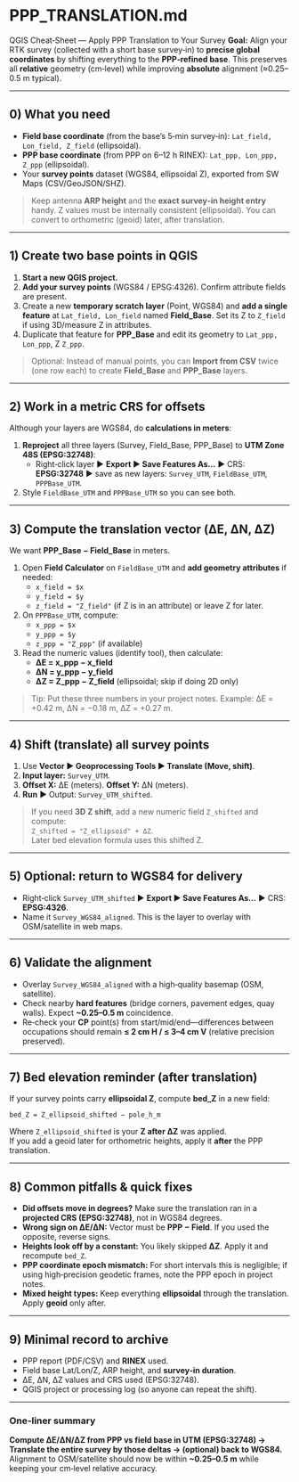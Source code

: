# PPP_TRANSLATION.md
QGIS Cheat‑Sheet — Apply PPP Translation to Your Survey
**Goal:** Align your RTK survey (collected with a short base survey‑in) to **precise global coordinates** by shifting everything to the **PPP‑refined base**. This preserves all **relative** geometry (cm‑level) while improving **absolute** alignment (≈0.25–0.5 m typical).

---

## 0) What you need
- **Field base coordinate** (from the base’s 5‑min survey‑in): `Lat_field, Lon_field, Z_field` (ellipsoidal).  
- **PPP base coordinate** (from PPP on 6–12 h RINEX): `Lat_ppp, Lon_ppp, Z_ppp` (ellipsoidal).  
- Your **survey points** dataset (WGS84, ellipsoidal Z), exported from SW Maps (CSV/GeoJSON/SHZ).

> Keep antenna **ARP height** and the **exact survey‑in height entry** handy. Z values must be internally consistent (ellipsoidal). You can convert to orthometric (geoid) later, after translation.

---

## 1) Create two base points in QGIS
1. **Start a new QGIS project.**
2. **Add your survey points** (WGS84 / EPSG:4326). Confirm attribute fields are present.
3. Create a new **temporary scratch layer** (Point, WGS84) and **add a single feature** at `Lat_field, Lon_field` named **Field_Base**. Set its Z to `Z_field` if using 3D/measure Z in attributes.
4. Duplicate that feature for **PPP_Base** and edit its geometry to `Lat_ppp, Lon_ppp`, Z `Z_ppp`.

> Optional: Instead of manual points, you can **Import from CSV** twice (one row each) to create **Field_Base** and **PPP_Base** layers.

---

## 2) Work in a metric CRS for offsets
Although your layers are WGS84, do **calculations in meters**:
1. **Reproject** all three layers (Survey, Field_Base, PPP_Base) to **UTM Zone 48S (EPSG:32748)**:  
   - Right‑click layer ► **Export ► Save Features As…** ► CRS: **EPSG:32748** ► save as new layers: `Survey_UTM`, `FieldBase_UTM`, `PPPBase_UTM`.
2. Style `FieldBase_UTM` and `PPPBase_UTM` so you can see both.

---

## 3) Compute the translation vector (ΔE, ΔN, ΔZ)
We want **PPP_Base − Field_Base** in meters.
1. Open **Field Calculator** on `FieldBase_UTM` and **add geometry attributes** if needed:
   - `x_field = $x`
   - `y_field = $y`
   - `z_field = "Z_field"` (if Z is in an attribute) or leave Z for later.
2. On `PPPBase_UTM`, compute:
   - `x_ppp = $x`
   - `y_ppp = $y`
   - `z_ppp = "Z_ppp"` (if available)
3. Read the numeric values (identify tool), then calculate:  
   - **ΔE = x_ppp − x_field**  
   - **ΔN = y_ppp − y_field**  
   - **ΔZ = Z_ppp − Z_field** (ellipsoidal; skip if doing 2D only)

> Tip: Put these three numbers in your project notes. Example: ΔE = +0.42 m, ΔN = −0.18 m, ΔZ = +0.27 m.

---

## 4) Shift (translate) all survey points
1. Use **Vector ► Geoprocessing Tools ► Translate (Move, shift)**.  
2. **Input layer:** `Survey_UTM`.  
3. **Offset X:** ΔE (meters). **Offset Y:** ΔN (meters).  
4. **Run** ► Output: `Survey_UTM_shifted`.

> If you need **3D Z shift**, add a new numeric field `Z_shifted` and compute:  
> `Z_shifted = "Z_ellipsoid" + ΔZ`.  
> Later bed elevation formula uses this shifted Z.

---

## 5) Optional: return to WGS84 for delivery
- Right‑click `Survey_UTM_shifted` ► **Export ► Save Features As…** ► CRS: **EPSG:4326**.  
- Name it `Survey_WGS84_aligned`. This is the layer to overlay with OSM/satellite in web maps.

---

## 6) Validate the alignment
- Overlay `Survey_WGS84_aligned` with a high‑quality basemap (OSM, satellite).  
- Check nearby **hard features** (bridge corners, pavement edges, quay walls). Expect **~0.25–0.5 m** coincidence.  
- Re‑check your **CP** point(s) from start/mid/end—differences between occupations should remain **≤ 2 cm H / ≤ 3–4 cm V** (relative precision preserved).

---

## 7) Bed elevation reminder (after translation)
If your survey points carry **ellipsoidal Z**, compute **bed_Z** in a new field:
```text
bed_Z = Z_ellipsoid_shifted − pole_h_m
```
Where `Z_ellipsoid_shifted` is your **Z after ΔZ** was applied.  
If you add a geoid later for orthometric heights, apply it **after** the PPP translation.

---

## 8) Common pitfalls & quick fixes
- **Did offsets move in degrees?** Make sure the translation ran in a **projected CRS (EPSG:32748)**, not in WGS84 degrees.  
- **Wrong sign on ΔE/ΔN:** Vector must be **PPP − Field**. If you used the opposite, reverse signs.  
- **Heights look off by a constant:** You likely skipped **ΔZ**. Apply it and recompute `bed_Z`.  
- **PPP coordinate epoch mismatch:** For short intervals this is negligible; if using high‑precision geodetic frames, note the PPP epoch in project notes.  
- **Mixed height types:** Keep everything **ellipsoidal** through the translation. Apply **geoid** only after.

---

## 9) Minimal record to archive
- PPP report (PDF/CSV) and **RINEX** used.  
- Field base Lat/Lon/Z, ARP height, and **survey‑in duration**.  
- ΔE, ΔN, ΔZ values and CRS used (EPSG:32748).  
- QGIS project or processing log (so anyone can repeat the shift).

---

### One‑liner summary
**Compute ΔE/ΔN/ΔZ from PPP vs field base in UTM (EPSG:32748) → Translate the entire survey by those deltas → (optional) back to WGS84.** Alignment to OSM/satellite should now be within **~0.25–0.5 m** while keeping your cm‑level relative accuracy.

